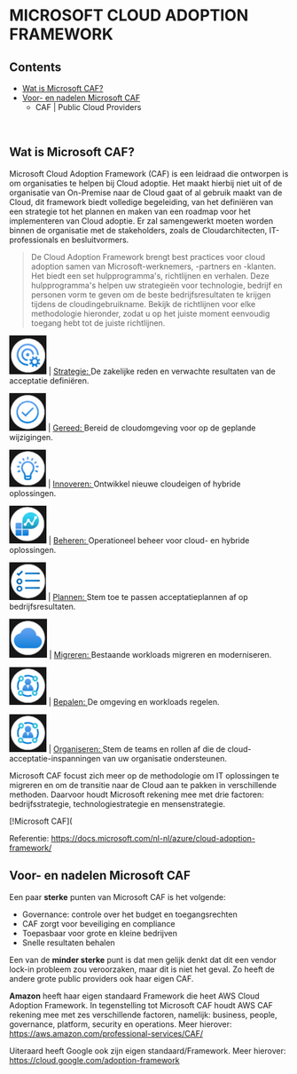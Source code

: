 # MICROSOFT CLOUD ADOPTION FRAMEWORK

## Contents
* [Wat is Microsoft CAF?](#microsoftcaf)
* [Voor- en nadelen Microsoft CAF](#voornadelen)
  * CAF | Public Cloud Providers
</br>

## <a id="microsoftcaf"></a>Wat is Microsoft CAF?
Microsoft Cloud Adoption Framework (CAF) is een leidraad die ontworpen is om organisaties te helpen bij Cloud adoptie. Het maakt hierbij niet uit of de organisatie van On-Premise naar de Cloud gaat of al gebruik maakt van de Cloud, dit framework biedt volledige begeleiding, van het definiëren van een strategie tot het plannen en maken van een roadmap voor het implementeren van Cloud adoptie. Er zal samengewerkt moeten worden binnen de organisatie met de stakeholders, zoals de Cloudarchitecten, IT-professionals en besluitvormers.

> De Cloud Adoption Framework brengt best practices voor cloud adoption samen van Microsoft-werknemers, -partners en -klanten. Het biedt een set hulpprogramma's, richtlijnen en verhalen. Deze hulpprogramma's helpen uw strategieën voor technologie, bedrijf en personen vorm te geven om de beste bedrijfsresultaten te krijgen tijdens de cloudingebruikname. Bekijk de richtlijnen voor elke methodologie hieronder, zodat u op het juiste moment eenvoudig toegang hebt tot de juiste richtlijnen.

![Strategie](.//pix/strategie.png) | [Strategie: ](https://docs.microsoft.com/nl-nl/azure/cloud-adoption-framework/strategy/)De zakelijke reden en verwachte resultaten van de acceptatie definiëren.

![Gereed](.//pix/gereed.png) | [Gereed: ](https://docs.microsoft.com/nl-nl/azure/cloud-adoption-framework/ready/)Bereid de cloudomgeving voor op de geplande wijzigingen.

![Innoveren](.//pix/innoveren.png) | [Innoveren: ](https://docs.microsoft.com/nl-nl/azure/cloud-adoption-framework/innovate/)Ontwikkel nieuwe cloudeigen of hybride oplossingen.

![Beheren](.//pix/beheren.png) | [Beheren: ](https://docs.microsoft.com/nl-nl/azure/cloud-adoption-framework/manage/)Operationeel beheer voor cloud- en hybride oplossingen.

![Plannen](.//pix/plannen.png) | [Plannen: ](https://docs.microsoft.com/nl-nl/azure/cloud-adoption-framework/plan/)Stem toe te passen acceptatieplannen af op bedrijfsresultaten.

![Migreren](.//pix/migreren.png) | [Migreren: ](https://docs.microsoft.com/nl-nl/azure/cloud-adoption-framework/migrate/)Bestaande workloads migreren en moderniseren.

![Bepalen](.//pix/bepalen.png) | [Bepalen: ](https://docs.microsoft.com/nl-nl/azure/cloud-adoption-framework/govern/)De omgeving en workloads regelen.

![Organiseren](.//pix/bepalen.png) | [Organiseren: ](https://docs.microsoft.com/nl-nl/azure/cloud-adoption-framework/organize/)Stem de teams en rollen af die de cloud-acceptatie-inspanningen van uw organisatie ondersteunen.

Microsoft CAF focust zich meer op de methodologie om IT oplossingen te migreren en om de transitie naar de Cloud aan te pakken in verschillende methoden. Daarvoor houdt Microsoft rekening mee met drie factoren: bedrijfsstrategie, technologiestrategie en mensenstrategie.

[!Microsoft CAF](

Referentie: https://docs.microsoft.com/nl-nl/azure/cloud-adoption-framework/

## <a id="voornadelen"></a>Voor- en nadelen Microsoft CAF

Een paar **sterke** punten van Microsoft CAF is het volgende:
* Governance: controle over het budget en toegangsrechten
* CAF zorgt voor beveiliging en compliance
* Toepasbaar voor grote en kleine bedrijven
* Snelle resultaten behalen

Een van de **minder sterke** punt is dat men gelijk denkt dat dit een vendor lock-in probleem zou veroorzaken, maar dit is niet het geval. Zo heeft de andere grote public providers ook haar eigen CAF.

**Amazon** heeft haar eigen standaard Framework die heet AWS Cloud Adoption Framework. In tegenstelling tot Microsoft CAF houdt AWS CAF rekening mee met zes verschillende factoren, namelijk: business, people, governance, platform, security en operations. Meer hierover: https://aws.amazon.com/professional-services/CAF/

Uiteraard heeft Google ook zijn eigen standaard/Framework. Meer hierover: https://cloud.google.com/adoption-framework

